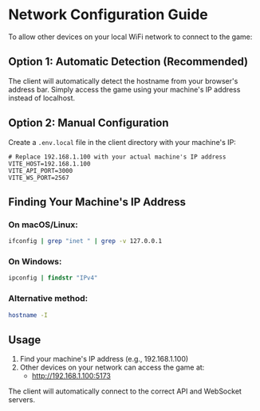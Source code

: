 # Network Configuration Guide

To allow other devices on your local WiFi network to connect to the game:

## Option 1: Automatic Detection (Recommended)
The client will automatically detect the hostname from your browser's address bar. Simply access the game using your machine's IP address instead of localhost.

## Option 2: Manual Configuration
Create a `.env.local` file in the client directory with your machine's IP:

```env
# Replace 192.168.1.100 with your actual machine's IP address
VITE_HOST=192.168.1.100
VITE_API_PORT=3000
VITE_WS_PORT=2567
```

## Finding Your Machine's IP Address

### On macOS/Linux:
```bash
ifconfig | grep "inet " | grep -v 127.0.0.1
```

### On Windows:
```cmd
ipconfig | findstr "IPv4"
```

### Alternative method:
```bash
hostname -I
```

## Usage
1. Find your machine's IP address (e.g., 192.168.1.100)
2. Other devices on your network can access the game at:
   - http://192.168.1.100:5173

The client will automatically connect to the correct API and WebSocket servers. 